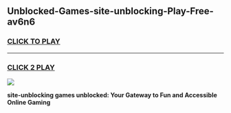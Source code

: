 
## Unblocked-Games-site-unblocking-Play-Free-av6n6
<h3>
<a href="https://premium76.site?title=site-unblocking&ref=10A">CLICK TO PLAY</a></h3>
<hr>

<h3>
<a href="https://premium76.site?title=site-unblocking&ref=10A">CLICK 2 PLAY</a>
  
</h3>

<a href="https://premium76.site?title=site-unblocking&ref=10A"><img src="https://clearcache.store/games.png"></a>


**site-unblocking games unblocked: Your Gateway to Fun and Accessible Online Gaming**
